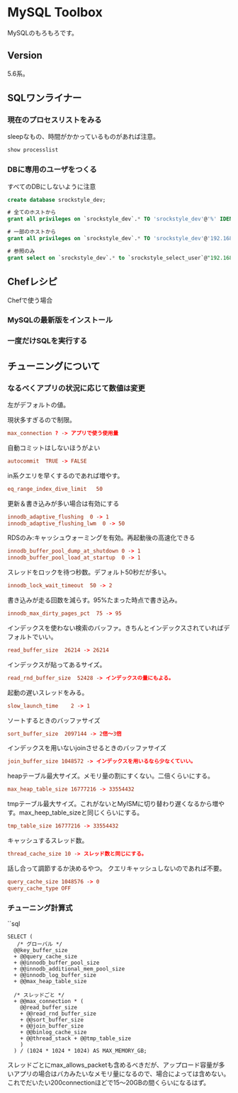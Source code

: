 # MySQL Toolbox

MySQLのもろもろです。

## Version

5.6系。

## SQLワンライナー

### 現在のプロセスリストをみる

sleepなもの、時間がかかっているものがあれば注意。

```sql
show processlist
```

### DBに専用のユーザをつくる

すべてのDBにしないように注意

```sql
create database srockstyle_dev;

# 全てのホストから
grant all privileges on `srockstyle_dev`.* TO 'srockstyle_dev'@'%' IDENTIFIED BY '<password>';

# 一部のホストから
grant all privileges on `srockstyle_dev`.* TO 'srockstyle_dev'@'192.168.1.2' IDENTIFIED BY '<password>';

# 参照のみ
grant select on `srockstyle_dev`.* to `srockstyle_select_user`@"192.168.0.7" identified by '<パスワード>';
```

## Chefレシピ

Chefで使う場合

### MySQLの最新版をインストール

### 一度だけSQLを実行する



## チューニングについて

### なるべくアプリの状況に応じて数値は変更

左がデフォルトの値。

現状多すぎるので制限。
```my.cnf
max_connection ? -> アプリで使う使用量
```

自動コミットはしないほうがよい
```my.cnf
autocommit  TRUE -> FALSE
```

in系クエリを早くするのであれば増やす。
```my.cnf
eq_range_index_dive_limit   50
```

更新＆書き込みが多い場合は有効にする
```my.cnf
innodb_adaptive_flushing  0 -> 1
innodb_adaptive_flushing_lwm  0 -> 50
```

RDSのみ:キャッシュウォーミングを有効。再起動後の高速化できる
```my.cnf
innodb_buffer_pool_dump_at_shutdown 0 -> 1
innodb_buffer_pool_load_at_startup  0 -> 1
```

スレッドをロックを待つ秒数。デフォルト50秒だが多い。
```my.cnf
innodb_lock_wait_timeout  50 -> 2
```

書き込みが走る回数を減らす。95%たまった時点で書き込み。
```my.cnf
innodb_max_dirty_pages_pct  75 -> 95
```

インデックスを使わない検索のバッファ。きちんとインデックスされていればデフォルトでいい。
```my.cnf
read_buffer_size  26214 -> 26214
```

インデックスが貼ってあるサイズ。
```my.cnf
read_rnd_buffer_size  52428 -> インデックスの量にもよる。
```

起動の遅いスレッドをみる。
```my.cnf
slow_launch_time    2 -> 1
```

ソートするときのバッファサイズ
```my.cnf
sort_buffer_size  2097144 -> 2倍〜3倍
```

インデックスを用いないjoinさせるときのバッファサイズ
```my.cnf
join_buffer_size 1048572 -> インデックスを用いるなら少なくていい。
```

heapテーブル最大サイズ。メモリ量の割にすくない。二倍くらいにする。
```my.cnf
max_heap_table_size 16777216 -> 33554432
```

tmpテーブル最大サイズ。これがないとMyISMに切り替わり遅くなるから増やす。max_heep_table_sizeと同じくらいにする。
```my.cnf
tmp_table_size 16777216 -> 33554432
```

キャッシュするスレッド数。
```my.cnf
thread_cache_size 10 -> スレッド数と同じにする。
```

話し合って調節するか決めるやつ。
クエリキャッシュしないのであれば不要。

```my.cnf
query_cache_size 1048576 -> 0
query_cache_type OFF
```

### チューニング計算式

``sql
```計算SQL
SELECT (
   /* グローバル */
  @@key_buffer_size
  + @@query_cache_size
  + @@innodb_buffer_pool_size
  + @@innodb_additional_mem_pool_size
  + @@innodb_log_buffer_size
  + @@max_heap_table_size

  /* スレッドごと */
  + @@max_connection * (
    @@read_buffer_size
    + @@read_rnd_buffer_size
    + @@sort_buffer_size
    + @@join_buffer_size
    + @@binlog_cache_size
    + @@thread_stack + @@tmp_table_size
    )
  ) / (1024 * 1024 * 1024) AS MAX_MEMORY_GB;
```

スレッドごとにmax_allows_packetも含めるべきだが、アップロード容量が多いアプリの場合はバカみたいなメモリ量になるので、場合によっては含めない。
これでだいたい200connectionほどで15〜20GBの間くらいになるはず。



